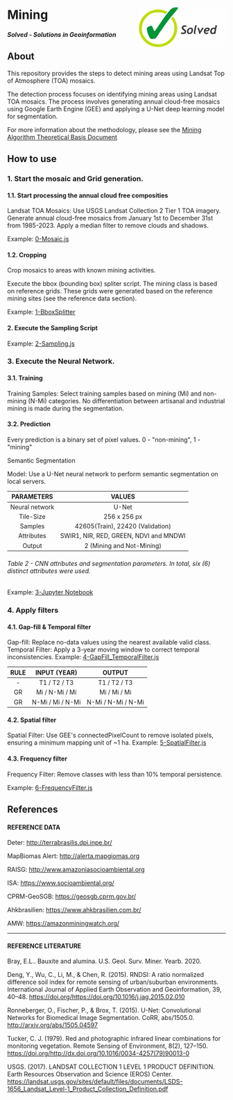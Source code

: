 <div class="fluid-row" id="header">
    <div id="column">
        <div class = "blocks">
            <img src='./misc/solved-logo.jpeg' height='auto' width='200' align='right'>
        </div>
    </div>
    <h1 class="title toc-ignore">Mining</h1>
    <h4 class="author"><em>Solved - Solutions in Geoinformation</em></h4>
</div>

## About
This repository provides the steps to detect mining areas using Landsat Top of Atmosphere (TOA) mosaics.

The detection process focuses on identifying mining areas using Landsat TOA mosaics. The process involves generating annual cloud-free mosaics using Google Earth Engine (GEE) and applying a U-Net deep learning model for segmentation.

For more information about the methodology, please see the [Mining Algorithm Theoretical Basis Document](https://brasil.mapbiomas.org/wp-content/uploads/sites/4/2024/08/Mining-Appendix-ATBD-Collection-9.docx.pdf)

<!-- # Release History

* 1.0.0
    * Description -->

## How to use

<!-- ### 1. Prepare environment. 
1.1. You need to create a GEE repository in the code editor and upload the modules in it. Example: users/solved/index_lib.js -->

### 1. Start the mosaic and Grid generation. 

#### 1.1. Start processing the annual cloud free composities
Landsat TOA Mosaics:
        Use USGS Landsat Collection 2 Tier 1 TOA imagery.
        Generate annual cloud-free mosaics from January 1st to December 31st from 1985-2023.
        Apply a median filter to remove clouds and shadows.

Example: [0-Mosaic.js](./0-Mosaic.js)


#### 1.2. Cropping
Crop mosaics to areas with known mining activities.
        
Execute the bbox (bounding box) spliter script. The mining class is based on reference grids. These grids were generated based on the reference mining sites (see the reference data section).

Example: [1-BboxSplitter](./1-BboxSplitter.js)

#### 2. Execute the Sampling Script
<!-- `// Colocar script GEE de geração / exportação de amostras` -->
Example: [2-Sampling.js](./2-Sampling.js)

### 3. Execute the Neural Network.
#### 3.1. Training
<!-- `Onde está a diferença do modelo de Minas Gerais? Treino? Predição? Os dois?` -->

Training Samples:
        Select training samples based on mining (Mi) and non-mining (N-Mi) categories.
        No differentiation between artisanal and industrial mining is made during the segmentation.

#### 3.2. Prediction
<!-- `// Atualizar os parametros e ver se precisamos colocar outra tabela para os parâmetros de MG` -->
Every prediction is a binary set of pixel values. 0 - "non-mining", 1 - "mining"

Semantic Segmentation

Model:
Use a U-Net neural network to perform semantic segmentation on local servers.

| PARAMETERS   |   VALUES|
|:------------:|:-------:|
Neural network | U-Net |
Tile-Size      | 256 x 256 px |
Samples        | 42605(Train), 22420 (Validation)|
Attributes     | SWIR1, NIR, RED, GREEN, NDVI and MNDWI|
Output         | 2 (Mining and Not-Mining)|

###### Table 2 - CNN attributes and segmentation parameters. In total, six (6) distinct attributes were used.

Example: [3-Jupyter Notebook](./mining_box_mb9.ipynb)


### 4. Apply filters
#### 4.1. Gap-fill & Temporal filter
Gap-fill: Replace no-data values using the nearest available valid class.
Temporal Filter: Apply a 3-year moving window to correct temporal inconsistencies.
Example: [4-GapFill_TemporalFilter.js](./4-GapFill_TemporalFilter.js)

|RULE| INPUT (YEAR) | OUTPUT|
|:--:|:------------:|:-----:|
| - | T1 / T2 / T3 | T1 / T2 / T3 |
| GR| Mi / N-Mi / Mi | Mi / Mi / Mi |
| GR| N-Mi / Mi / N-Mi | N-Mi / N-Mi / N-Mi



#### 4.2. Spatial filter
Spatial Filter: Use GEE's connectedPixelCount to remove isolated pixels, ensuring a minimum mapping unit of ~1 ha.
Example: [5-SpatialFilter.js](./5-SpatialFilter)

#### 4.3. Frequency filter
Frequency Filter: Remove classes with less than 10% temporal persistence.

Example: [6-FrequencyFilter.js](./6-FrequencyFilter.js)

## References
#### REFERENCE DATA

Deter: http://terrabrasilis.dpi.inpe.br/ <br>

MapBiomas Alert: http://alerta.mapgiomas.org <br>

RAISG: http://www.amazoniasocioambiental.org <br>

ISA: https://www.socioambiental.org/ <br>

CPRM-GeoSGB: https://geosgb.cprm.gov.br/ <br>

Ahkbrasilien: https://www.ahkbrasilien.com.br/ <br>

AMW: https://amazonminingwatch.org/ <br>

---
#### REFERENCE LITERATURE
Bray, E.L.. Bauxite and alumina. U.S. Geol. Surv. Miner. Yearb. 2020.

Deng, Y., Wu, C., Li, M., & Chen, R. (2015). RNDSI: A ratio normalized difference soil index for remote sensing of urban/suburban environments. International Journal of Applied Earth Observation and Geoinformation, 39, 40–48. https://doi.org/https://doi.org/10.1016/j.jag.2015.02.010

Ronneberger, O., Fischer, P., & Brox, T. (2015). U-Net: Convolutional Networks for Biomedical Image Segmentation. CoRR, abs/1505.0. http://arxiv.org/abs/1505.04597

Tucker, C. J. (1979). Red and photographic infrared linear combinations for monitoring vegetation. Remote Sensing of Environment, 8(2), 127–150. https://doi.org/http://dx.doi.org/10.1016/0034-4257(79)90013-0

USGS. (2017). LANDSAT COLLECTION 1 LEVEL 1 PRODUCT DEFINITION. Earth Resources Observation and Science (EROS) Center. https://landsat.usgs.gov/sites/default/files/documents/LSDS-1656_Landsat_Level-1_Product_Collection_Definition.pdf
